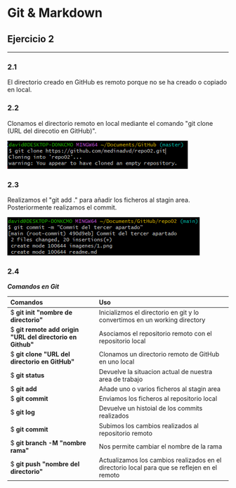 # Git & Markdown

## Ejercicio 2

***

### **2.1**

El directorio creado en GitHub es remoto porque no se ha creado o copiado en
local.

### **2.2**

Clonamos el directorio remoto en local mediante el comando "git clone (URL del direcotio en GitHub)".

![Primera captura](imagenes/1.png)

### **2.3**

Realizamos el "git add ." para añadir los ficheros al stagin area. Posteriormente
realizamos el commit.

![Segunda Captura](imagenes/2.png)

### **2.4**

***Comandos en Git***

|Comandos |Uso |
|:--- | :---|
|$ **git init "nombre de directorio"** |Inicializmos el directorio en git y lo convertimos en un working directory |
|$ **git remote add origin "URL del directorio en Github"** |Asociamos el repositorio remoto con el repositorio local |
|$ **git clone "URL del directorio en GitHub"** |Clonamos un directorio remoto de GitHub en uno local |
|$ **git status** |Devuelve la situacion actual de nuestra area de trabajo|
|$ **git add** |Añade uno o varios ficheros al stagin area |
|$ **git commit** |Enviamos los ficheros al repositorio local |
|$ **git log** |Devuelve un histoial de los commits realizados |
|$ **git commit** |Subimos los cambios realizados al repositorio remoto |
|$ **git branch -M "nombre rama"** |Nos permite cambiar el nombre de la rama |
|$ **git push "nombre del directorio"** |Actualizamos los cambios realizados en el directorio local para que se reflejen en el remoto |
